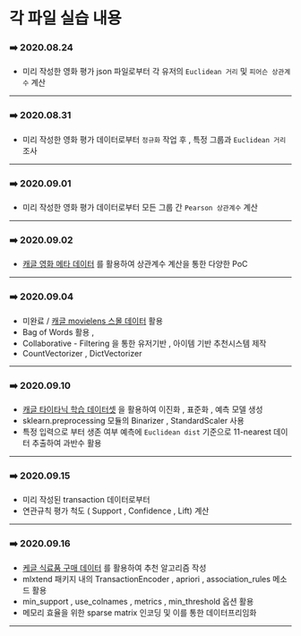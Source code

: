 # 각 파일 실습 내용

### :arrow_right: 2020.08.24

- 미리 작성한 영화 평가 json 파일로부터 각 유저의 `Euclidean 거리` 및 `피어슨 상관계수` 계산

---

### :arrow_right: 2020.08.31

- 미리 작성한 영화 평가 데이터로부터 `정규화` 작업 후 , 특정 그룹과 `Euclidean 거리` 조사 

---

### :arrow_right: 2020.09.01

- 미리 작성한 영화 평가 데이터로부터 모든 그룹 간 `Pearson 상관계수` 계산

---

### :arrow_right: 2020.09.02

- [캐글 영화 메타 데이터](https://www.kaggle.com/karrrimba/movie-metadatacsv) 를 활용하여 상관계수 계산을 통한 다양한 PoC 

---

### :arrow_right: 2020.09.04

- 미완료 / [캐글 movielens 스몰 데이터](https://www.kaggle.com/shubhammehta21/movie-lens-small-latest-dataset) 활용
- Bag of Words 활용 , 
- Collaborative - Filtering 을 통한 유저기반 , 아이템 기반 추천시스템 제작
- CountVectorizer , DictVectorizer

---

### :arrow_right: 2020.09.10

- [캐글 타이타닉 학습 데이터셋](https://www.kaggle.com/hesh97/titanicdataset-traincsv) 을 활용하여 이진화 , 표준화 , 예측 모델 생성
- sklearn.preprocessing 모듈의 Binarizer , StandardScaler 사용
- 특정 입력으로 부터 생존 여부 예측에 `Euclidean dist` 기준으로 11-nearest 데이터 추출하여 과반수 활용

---

### :arrow_right: 2020.09.15 

- 미리 작성된 transaction 데이터로부터 
- 연관규칙 평가 척도 ( Support , Confidence , Lift) 계산

---

### :arrow_right: 2020.09.16

- [케글 식료품 구매 데이터](https://www.kaggle.com/roshansharma/market-basket-optimization) 를 활용하여 추천 알고리즘 작성
- mlxtend 패키지 내의 TransactionEncoder , apriori , association_rules 메소드 활용
- min_support , use_colnames , metrics , min_threshold 옵션 활용
- 메모리 효율을 위한 sparse matrix 인코딩 및 이를 통한 데이터프리임화

---





